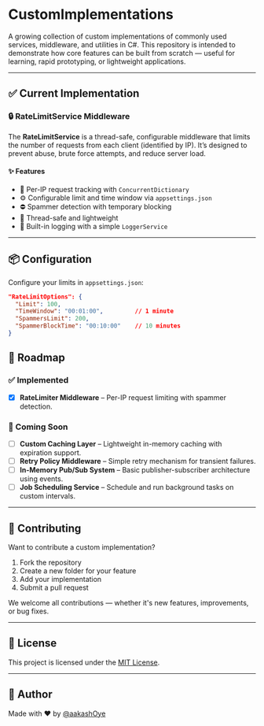 # CustomImplementations

A growing collection of custom implementations of commonly used services, middleware, and utilities in C#. This repository is intended to demonstrate how core features can be built from scratch — useful for learning, rapid prototyping, or lightweight applications.

---

## ✅ Current Implementation

### 🔒 RateLimitService Middleware

The **RateLimitService** is a thread-safe, configurable middleware that limits the number of requests from each client (identified by IP). It’s designed to prevent abuse, brute force attempts, and reduce server load.

#### ✨ Features

- 🔁 Per-IP request tracking with `ConcurrentDictionary`
- ⚙️ Configurable limit and time window via `appsettings.json`
- ⛔ Spammer detection with temporary blocking
- 🧵 Thread-safe and lightweight
- 🧾 Built-in logging with a simple `LoggerService`

---

## 📦 Configuration

Configure your limits in `appsettings.json`:

```json
"RateLimitOptions": {
  "Limit": 100,
  "TimeWindow": "00:01:00",         // 1 minute
  "SpammersLimit": 200,
  "SpammerBlockTime": "00:10:00"    // 10 minutes
}
```

## 🚀 Roadmap

### ✅ Implemented

- [x] **RateLimiter Middleware** – Per-IP request limiting with spammer detection.

### 🧠 Coming Soon

- [ ] **Custom Caching Layer** – Lightweight in-memory caching with expiration support.
- [ ] **Retry Policy Middleware** – Simple retry mechanism for transient failures.
- [ ] **In-Memory Pub/Sub System** – Basic publisher-subscriber architecture using events.
- [ ] **Job Scheduling Service** – Schedule and run background tasks on custom intervals.

---

## 🤝 Contributing

Want to contribute a custom implementation?

1. Fork the repository
2. Create a new folder for your feature
3. Add your implementation
4. Submit a pull request

We welcome all contributions — whether it's new features, improvements, or bug fixes.

---

## 📄 License

This project is licensed under the [MIT License](LICENSE).

---

## 💬 Author

Made with ❤️ by [@aakashOye](https://github.com/aakashOye)
